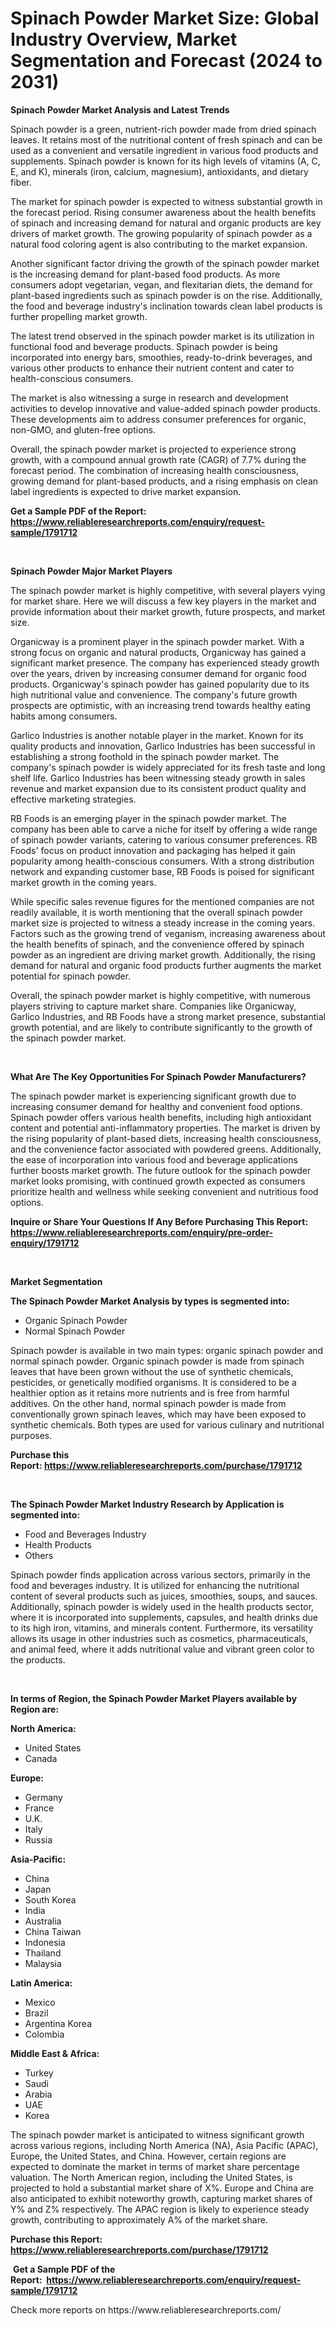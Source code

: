 <p><h1>Spinach Powder Market Size: Global Industry Overview, Market Segmentation and Forecast (2024 to 2031)</h1></p><p><strong>Spinach Powder Market Analysis and Latest Trends</strong></p>
<p><p>Spinach powder is a green, nutrient-rich powder made from dried spinach leaves. It retains most of the nutritional content of fresh spinach and can be used as a convenient and versatile ingredient in various food products and supplements. Spinach powder is known for its high levels of vitamins (A, C, E, and K), minerals (iron, calcium, magnesium), antioxidants, and dietary fiber.</p><p>The market for spinach powder is expected to witness substantial growth in the forecast period. Rising consumer awareness about the health benefits of spinach and increasing demand for natural and organic products are key drivers of market growth. The growing popularity of spinach powder as a natural food coloring agent is also contributing to the market expansion.</p><p>Another significant factor driving the growth of the spinach powder market is the increasing demand for plant-based food products. As more consumers adopt vegetarian, vegan, and flexitarian diets, the demand for plant-based ingredients such as spinach powder is on the rise. Additionally, the food and beverage industry's inclination towards clean label products is further propelling market growth.</p><p>The latest trend observed in the spinach powder market is its utilization in functional food and beverage products. Spinach powder is being incorporated into energy bars, smoothies, ready-to-drink beverages, and various other products to enhance their nutrient content and cater to health-conscious consumers.</p><p>The market is also witnessing a surge in research and development activities to develop innovative and value-added spinach powder products. These developments aim to address consumer preferences for organic, non-GMO, and gluten-free options.</p><p>Overall, the spinach powder market is projected to experience strong growth, with a compound annual growth rate (CAGR) of 7.7% during the forecast period. The combination of increasing health consciousness, growing demand for plant-based products, and a rising emphasis on clean label ingredients is expected to drive market expansion.</p></p>
<p><strong>Get a Sample PDF of the Report:&nbsp; <a href="https://www.reliableresearchreports.com/enquiry/request-sample/1791712">https://www.reliableresearchreports.com/enquiry/request-sample/1791712</a></strong></p>
<p>&nbsp;</p>
<p><strong>Spinach Powder Major Market Players</strong></p>
<p><p>The spinach powder market is highly competitive, with several players vying for market share. Here we will discuss a few key players in the market and provide information about their market growth, future prospects, and market size.</p><p>Organicway is a prominent player in the spinach powder market. With a strong focus on organic and natural products, Organicway has gained a significant market presence. The company has experienced steady growth over the years, driven by increasing consumer demand for organic food products. Organicway's spinach powder has gained popularity due to its high nutritional value and convenience. The company's future growth prospects are optimistic, with an increasing trend towards healthy eating habits among consumers.</p><p>Garlico Industries is another notable player in the market. Known for its quality products and innovation, Garlico Industries has been successful in establishing a strong foothold in the spinach powder market. The company's spinach powder is widely appreciated for its fresh taste and long shelf life. Garlico Industries has been witnessing steady growth in sales revenue and market expansion due to its consistent product quality and effective marketing strategies.</p><p>RB Foods is an emerging player in the spinach powder market. The company has been able to carve a niche for itself by offering a wide range of spinach powder variants, catering to various consumer preferences. RB Foods' focus on product innovation and packaging has helped it gain popularity among health-conscious consumers. With a strong distribution network and expanding customer base, RB Foods is poised for significant market growth in the coming years.</p><p>While specific sales revenue figures for the mentioned companies are not readily available, it is worth mentioning that the overall spinach powder market size is projected to witness a steady increase in the coming years. Factors such as the growing trend of veganism, increasing awareness about the health benefits of spinach, and the convenience offered by spinach powder as an ingredient are driving market growth. Additionally, the rising demand for natural and organic food products further augments the market potential for spinach powder.</p><p>Overall, the spinach powder market is highly competitive, with numerous players striving to capture market share. Companies like Organicway, Garlico Industries, and RB Foods have a strong market presence, substantial growth potential, and are likely to contribute significantly to the growth of the spinach powder market.</p></p>
<p>&nbsp;</p>
<p><strong>What Are The Key Opportunities For Spinach Powder Manufacturers?</strong></p>
<p><p>The spinach powder market is experiencing significant growth due to increasing consumer demand for healthy and convenient food options. Spinach powder offers various health benefits, including high antioxidant content and potential anti-inflammatory properties. The market is driven by the rising popularity of plant-based diets, increasing health consciousness, and the convenience factor associated with powdered greens. Additionally, the ease of incorporation into various food and beverage applications further boosts market growth. The future outlook for the spinach powder market looks promising, with continued growth expected as consumers prioritize health and wellness while seeking convenient and nutritious food options.</p></p>
<p><strong>Inquire or Share Your Questions If Any Before Purchasing This Report: <a href="https://www.reliableresearchreports.com/enquiry/pre-order-enquiry/1791712">https://www.reliableresearchreports.com/enquiry/pre-order-enquiry/1791712</a></strong></p>
<p>&nbsp;</p>
<p><strong>Market Segmentation</strong></p>
<p><strong>The Spinach Powder Market Analysis by types is segmented into:</strong></p>
<p><ul><li>Organic Spinach Powder</li><li>Normal Spinach Powder</li></ul></p>
<p><p>Spinach powder is available in two main types: organic spinach powder and normal spinach powder. Organic spinach powder is made from spinach leaves that have been grown without the use of synthetic chemicals, pesticides, or genetically modified organisms. It is considered to be a healthier option as it retains more nutrients and is free from harmful additives. On the other hand, normal spinach powder is made from conventionally grown spinach leaves, which may have been exposed to synthetic chemicals. Both types are used for various culinary and nutritional purposes.</p></p>
<p><strong>Purchase this Report:&nbsp;<a href="https://www.reliableresearchreports.com/purchase/1791712">https://www.reliableresearchreports.com/purchase/1791712</a></strong></p>
<p>&nbsp;</p>
<p><strong>The Spinach Powder Market Industry Research by Application is segmented into:</strong></p>
<p><ul><li>Food and Beverages Industry</li><li>Health Products</li><li>Others</li></ul></p>
<p><p>Spinach powder finds application across various sectors, primarily in the food and beverages industry. It is utilized for enhancing the nutritional content of several products such as juices, smoothies, soups, and sauces. Additionally, spinach powder is widely used in the health products sector, where it is incorporated into supplements, capsules, and health drinks due to its high iron, vitamins, and minerals content. Furthermore, its versatility allows its usage in other industries such as cosmetics, pharmaceuticals, and animal feed, where it adds nutritional value and vibrant green color to the products.</p></p>
<p>&nbsp;</p>
<p><strong>In terms of Region, the Spinach Powder Market Players available by Region are:</strong></p>
<p>
    <p> <strong> North America: </strong>
        <ul>
            <li>United States</li>
            <li>Canada</li>
        </ul>
        </p> 
    <p> <strong> Europe: </strong>
        <ul>
            <li>Germany</li>
            <li>France</li>
            <li>U.K.</li>
            <li>Italy</li>
            <li>Russia</li>
        </ul>
        </p> 
    <p> <strong> Asia-Pacific: </strong>
        <ul>
            <li>China</li>
            <li>Japan</li>
            <li>South Korea</li>
            <li>India</li>
            <li>Australia</li>
            <li>China Taiwan</li>
            <li>Indonesia</li>
            <li>Thailand</li>
            <li>Malaysia</li>
        </ul>
        </p> 
    <p> <strong> Latin America: </strong>
        <ul>
            <li>Mexico</li>
            <li>Brazil</li>
            <li>Argentina Korea</li>
            <li>Colombia</li>
        </ul>
        </p> 
    <p> <strong> Middle East & Africa: </strong>
        <ul>
            <li>Turkey</li>
            <li>Saudi</li>
            <li>Arabia</li>
            <li>UAE</li>
            <li>Korea</li>
        </ul>
    </p>
    </p>
<p><p>The spinach powder market is anticipated to witness significant growth across various regions, including North America (NA), Asia Pacific (APAC), Europe, the United States, and China. However, certain regions are expected to dominate the market in terms of market share percentage valuation. The North American region, including the United States, is projected to hold a substantial market share of X%. Europe and China are also anticipated to exhibit noteworthy growth, capturing market shares of Y% and Z% respectively. The APAC region is likely to experience steady growth, contributing to approximately A% of the market share.</p></p>
<p><strong>Purchase this Report: <a href="https://www.reliableresearchreports.com/purchase/1791712">https://www.reliableresearchreports.com/purchase/1791712</a></strong></p>
<p>&nbsp;<strong>Get a Sample PDF of the Report:&nbsp;&nbsp;<a href="https://www.reliableresearchreports.com/enquiry/request-sample/1791712">https://www.reliableresearchreports.com/enquiry/request-sample/1791712</a></strong></p>
<p><strong></strong></p>
<p>Check more reports on https://www.reliableresearchreports.com/</p>
